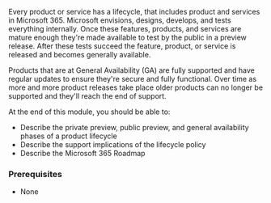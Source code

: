 Every product or service has a lifecycle, that includes product and services in Microsoft 365. Microsoft envisions, designs, develops, and tests everything internally. Once these features, products, and services are mature enough they're made available to test by the public in a preview release. After these tests succeed the feature, product, or service is released and becomes generally available.

Products that are at General Availability (GA) are fully supported and have regular updates to ensure they're secure and fully functional. Over time as more and more product releases take place older products can no longer be supported and they'll reach the end of support.

At the end of this module, you should be able to:

- Describe the private preview, public preview, and general availability phases of a product lifecycle
- Describe the support implications of the lifecycle policy
- Describe the Microsoft 365 Roadmap

### Prerequisites
- None